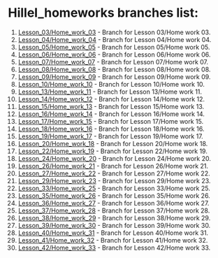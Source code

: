 # Hillel_homeworks branches list:

1. [Lesson_03/Home_work_03](https://github.com/ViktorBibikB/Hillel_homeworks/tree/lesson_03_homework_03) - Branch for Lesson 03/Home work 03.
2. [Lesson_04/Home_work_04](https://github.com/ViktorBibikB/Hillel_homeworks/tree/lesson04_homework04) - Branch for Lesson 04/Home work 04.
3. [Lesson_05/Home_work_05](https://github.com/ViktorBibikB/Hillel_homeworks/tree/lesson_05_homework_05) - Branch for Lesson 05/Home work 05.
4. [Lesson_06/Home_work_06](https://github.com/ViktorBibikB/Hillel_homeworks/tree/lesson_06_homework_06) - Branch for Lesson 06/Home work 06.
5. [Lesson_07/Home_work_07](https://github.com/ViktorBibikB/Hillel_homeworks/tree/lesson_07_home_work_07) - Branch for Lesson 07/Home work 07.
6. [Lesson_08/Home_work_08](https://github.com/ViktorBibikB/Hillel_homeworks/tree/lesson_08_homework_08) - Branch for Lesson 08/Home work 08.
7. [Lesson_09/Home_work_09](https://github.com/ViktorBibikB/Hillel_homeworks/tree/lesson_09_homework_09) - Branch for Lesson 09/Home work 09.
8. [Lesson_10/Home_work_10](https://github.com/ViktorBibikB/Hillel_homeworks/tree/lesson_10_homework_10) - Branch for Lesson 10/Home work 10.
9. [Lesson_13/Home_work_11](https://github.com/ViktorBibikB/Hillel_homeworks/tree/lesson_13_homework_11) - Branch for Lesson 13/Home work 11.
10. [Lesson_14/Home_work_12](https://github.com/ViktorBibikB/Hillel_homeworks/tree/lesson_12_homework_12) - Branch for Lesson 14/Home work 12.
11. [Lesson_15/Home_work_13](https://github.com/ViktorBibikB/Hillel_homeworks/tree/lesson15_homework_13) - Branch for Lesson 15/Home work 13.
12. [Lesson_16/Home_work_14](https://github.com/ViktorBibikB/Hillel_homeworks/tree/lesson_16_homework_14) - Branch for Lesson 16/Home work 14.
13. [Lesson_17/Home_work_15](https://github.com/ViktorBibikB/Hillel_homeworks/tree/lesson_17_homework_15) - Branch for Lesson 17/Home work 15.
14. [Lesson_18/Home_work_16](https://github.com/ViktorBibikB/Hillel_homeworks/tree/lesson_18_homework_16) - Branch for Lesson 18/Home work 16.
15. [Lesson_19/Home_work_17](https://github.com/ViktorBibikB/Hillel_homeworks/tree/lesson_19_homework_17) - Branch for Lesson 19/Home work 17.
16. [Lesson_20/Home_work_18](https://github.com/ViktorBibikB/Hillel_homeworks/tree/lesson_20_homework_18) - Branch for Lesson 20/Home work 18.
17. [Lesson_22/Home_work_19](https://github.com/ViktorBibikB/Hillel_homeworks/tree/lesson_22_homework_19) - Branch for Lesson 22/Home work 19.
18. [Lesson_24/Home_work_20](https://github.com/ViktorBibikB/Hillel_homeworks/tree/lesson_24_homework_20) - Branch for Lesson 24/Home work 20.
19. [Lesson_26/Home_work_21](https://github.com/ViktorBibikB/Hillel_homeworks/tree/lesson_26_homework_21) - Branch for Lesson 26/Home work 21.
20. [Lesson_27/Home_work_22](https://github.com/ViktorBibikB/Hillel_homeworks/tree/lesson_27_homework_22) - Branch for Lesson 27/Home work 22.
22. [Lesson_29/Home_work_23](https://github.com/ViktorBibikB/Hillel_homeworks/tree/lesson_29_homework_23) - Branch for Lesson 29/Home work 23.
24. [Lesson_33/Home_work_25](https://github.com/ViktorBibikB/Hillel_homeworks/tree/lesson_33_homework_25) - Branch for Lesson 33/Home work 25.
25. [Lesson_35/Home_work_26](https://github.com/ViktorBibikB/Hillel_homeworks/tree/lesson_35_homework_26) - Branch for Lesson 35/Home work 26.
26. [Lesson_36/Home_work_27](https://github.com/ViktorBibikB/Hillel_homeworks/tree/lesson_36_homework_27) - Branch for Lesson 36/Home work 27.
27. [Lesson_37/Home_work_28](https://github.com/ViktorBibikB/Hillel_homeworks/tree/lesson_37_homework_28) - Branch for Lesson 37/Home work 28.
28. [Lesson_38/Home_work_29](https://github.com/ViktorBibikB/Hillel_homeworks/tree/lesson_38_homework_29) - Branch for Lesson 38/Home work 29.
29. [Lesson_39/Home_work_30](https://github.com/ViktorBibikB/Hillel_homeworks/tree/lesson_39_homework_30) - Branch for Lesson 39/Home work 30.
30. [Lesson_40/Home_work_31](https://github.com/ViktorBibikB/Hillel_homeworks/tree/lesson_40_homework_31) - Branch for Lesson 40/Home work 31.
31. [Lesson_41/Home_work_32](https://github.com/ViktorBibikB/Hillel_homeworks/tree/lesson_41_homework_32) - Branch for Lesson 41/Home work 32.
32. [Lesson_42/Home_work_33](https://github.com/ViktorBibikB/Hillel_homeworks/tree/lesson_42_homework_33) - Branch for Lesson 42/Home work 33.
